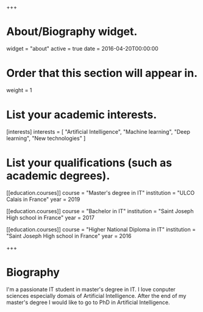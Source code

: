 +++
# About/Biography widget.
widget = "about"
active = true
date = 2016-04-20T00:00:00

# Order that this section will appear in.
weight = 1

# List your academic interests.
[interests]
  interests = [
    "Artificial Intelligence",
    "Machine learning",
    "Deep learning",
    "New technologies"
  ]

# List your qualifications (such as academic degrees).
[[education.courses]]
  course = "Master's degree in IT"
  institution = "ULCO Calais in France"
  year = 2019

[[education.courses]]
  course = "Bachelor in IT"
  institution = "Saint Joseph High school in France"
  year = 2017

[[education.courses]]
  course = "Higher National Diploma in IT"
  institution = "Saint Joseph High school in France"
  year = 2016
 
+++

# Biography

I'm a passionate IT student in master's degree in IT. I love conputer sciences especially domais of Artificial Intelligence. After the end of my master's degree I would like to go to PhD in Artificial Intelligence.


